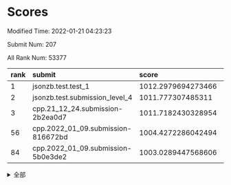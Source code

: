 # Scores

Modified Time: 2022-01-21 04:23:23

Submit Num: 207

All Rank Num: 53377

| rank |               submit               |       score        |       sigma        | pk_num |
| :--- | :--------------------------------- | :----------------- | :----------------- | :----- |
| 1    | jsonzb.test.test_1                 | 1012.2979694273466 | 0.8050205535140307 | 1030   |
| 2    | jsonzb.test.submission_level_4     | 1011.777307485311  | 0.7970698981342526 | 1031   |
| 3    | cpp.21_12_24.submission-2b2ea0d7   | 1011.7182430328954 | 0.7976625264810708 | 1029   |
| 56   | cpp.2022_01_09.submission-816672bd | 1004.4272286042494 | 0.7077168857779129 | 1030   |
| 84   | cpp.2022_01_09.submission-5b0e3de2 | 1003.0289447568606 | 0.7136508108366636 | 1032   |


<details>
<summary>全部</summary>

| rank |                 submit                 |       score        |       sigma        | pk_num |
| :--- | :------------------------------------- | :----------------- | :----------------- | :----- |
| 1    | jsonzb.test.test_1                     | 1012.2979694273466 | 0.8050205535140307 | 1030   |
| 2    | jsonzb.test.submission_level_4         | 1011.777307485311  | 0.7970698981342526 | 1031   |
| 3    | cpp.21_12_24.submission-2b2ea0d7       | 1011.7182430328954 | 0.7976625264810708 | 1029   |
| 4    | gobigger.level_3.submission_level_3_19 | 1011.562245762607  | 0.7760215447289928 | 1032   |
| 5    | gobigger.level_3.submission_level_3_48 | 1011.2666847750698 | 0.767421088958759  | 1034   |
| 6    | gobigger.level_3.submission_level_3_36 | 1011.2309091057114 | 0.7664736015783357 | 1030   |
| 7    | gobigger.level_3.submission_level_3_21 | 1011.1605157589274 | 0.7603505553254919 | 1033   |
| 8    | gobigger.level_3.submission_level_3_37 | 1010.8622766231596 | 0.7608473489550269 | 1030   |
| 9    | gobigger.level_3.submission_level_3_32 | 1010.8615282300485 | 0.7745802092439377 | 1032   |
| 10   | gobigger.level_3.submission_level_3_20 | 1010.8338279870039 | 0.7790177648514452 | 1032   |
| 11   | gobigger.level_3.submission_level_3_45 | 1010.752306201463  | 0.7713468247638341 | 1030   |
| 12   | gobigger.level_3.submission_level_3_35 | 1010.6863760329117 | 0.7734228178711697 | 1032   |
| 13   | gobigger.level_3.submission_level_3_47 | 1010.6080358879532 | 0.7782589157488139 | 1029   |
| 14   | gobigger.level_3.submission_level_3_38 | 1010.5010219510498 | 0.7826411052403839 | 1029   |
| 15   | gobigger.level_3.submission_level_3_49 | 1010.4844875734923 | 0.7712883903996185 | 1035   |
| 16   | gobigger.level_3.submission_level_3_25 | 1010.3537083886288 | 0.755948196605329  | 1031   |
| 17   | gobigger.level_3.submission_level_3_6  | 1010.3288593399996 | 0.7335552179530773 | 1033   |
| 18   | gobigger.level_3.submission_level_3_42 | 1010.320211034414  | 0.793994648392712  | 1034   |
| 19   | gobigger.level_3.submission_level_3_29 | 1010.2812799782728 | 0.7469241439252103 | 1026   |
| 20   | gobigger.level_3.submission_level_3_30 | 1010.1532640130209 | 0.7541209951263065 | 1028   |
| 21   | gobigger.level_3.submission_level_3_24 | 1010.1125311344558 | 0.7733921985994693 | 1033   |
| 22   | gobigger.level_3.submission_level_3_40 | 1010.0595715285222 | 0.7582599348960215 | 1030   |
| 23   | gobigger.level_3.submission_level_3_3  | 1010.0284986228444 | 0.7646148499205051 | 1032   |
| 24   | gobigger.level_3.submission_level_3_34 | 1010.0275368312471 | 0.7739509469210375 | 1026   |
| 25   | gobigger.level_3.submission_level_3_13 | 1010.0100214203005 | 0.7793929088120746 | 1027   |
| 26   | gobigger.level_3.submission_level_3_0  | 1010.0044904258893 | 0.7445234823761006 | 1035   |
| 27   | gobigger.level_3.submission_level_3_8  | 1009.9774158541046 | 0.7539054054557341 | 1029   |
| 28   | gobigger.level_3.submission_level_3_22 | 1009.9647471475931 | 0.7673083859870048 | 1034   |
| 29   | gobigger.level_3.submission_level_3_7  | 1009.9598271881817 | 0.746854238928055  | 1033   |
| 30   | gobigger.level_3.submission_level_3_28 | 1009.7901229344678 | 0.7643119991292284 | 1033   |
| 31   | gobigger.level_3.submission_level_3_11 | 1009.7651113926521 | 0.7804442914847561 | 1030   |
| 32   | gobigger.level_3.submission_level_3_17 | 1009.7548364707578 | 0.7637415396280895 | 1027   |
| 33   | gobigger.level_3.submission_level_3_2  | 1009.745768012692  | 0.7444595147949098 | 1028   |
| 34   | gobigger.level_3.submission_level_3_1  | 1009.7286131480903 | 0.7567622471828269 | 1032   |
| 35   | gobigger.level_3.submission_level_3_27 | 1009.5226493207543 | 0.7471339669763924 | 1029   |
| 36   | gobigger.level_3.submission_level_3_15 | 1009.5108311800369 | 0.7507578385402974 | 1032   |
| 37   | gobigger.level_3.submission_level_3_18 | 1009.4581642562188 | 0.7586062605095518 | 1032   |
| 38   | gobigger.level_3.submission_level_3_46 | 1009.4533424726367 | 0.7389416141716069 | 1033   |
| 39   | gobigger.level_3.submission_level_3_12 | 1009.4101247476494 | 0.7528885832917745 | 1031   |
| 40   | gobigger.level_3.submission_level_3_5  | 1009.3529782400072 | 0.7557187553384537 | 1031   |
| 41   | gobigger.level_3.submission_level_3_43 | 1009.2991648310012 | 0.7659424467508165 | 1035   |
| 42   | gobigger.level_3.submission_level_3_16 | 1009.207086178513  | 0.7482150602494886 | 1030   |
| 43   | gobigger.level_3.submission_level_3_9  | 1009.1068270179111 | 0.7688374503229239 | 1030   |
| 44   | gobigger.level_3.submission_level_3_39 | 1009.1052213611088 | 0.7645160426113283 | 1028   |
| 45   | gobigger.level_3.submission_level_3_41 | 1009.1004384895506 | 0.7436854231753411 | 1034   |
| 46   | gobigger.level_3.submission_level_3_14 | 1009.0848663094787 | 0.7447700064260008 | 1025   |
| 47   | gobigger.level_3.submission_level_3_44 | 1008.9690521119145 | 0.7603114335357263 | 1033   |
| 48   | gobigger.level_3.submission_level_3_23 | 1008.8234401986579 | 0.7498773160839373 | 1028   |
| 49   | gobigger.level_3.submission_level_3_31 | 1008.7760857475774 | 0.7510537569201035 | 1030   |
| 50   | gobigger.level_3.submission_level_3_33 | 1008.5623975148717 | 0.7479960238754566 | 1027   |
| 51   | gobigger.level_3.submission_level_3_10 | 1008.4369783891166 | 0.7298800796805911 | 1032   |
| 52   | gobigger.level_3.submission_level_3_26 | 1008.3607064416658 | 0.7500468866713635 | 1036   |
| 53   | gobigger.level_3.submission_level_3_4  | 1007.9339519874726 | 0.7481460793363398 | 1031   |
| 54   | gobigger.level_1.submission_level_1_28 | 1005.2613887016673 | 0.7142008007925116 | 1029   |
| 55   | gobigger.level_1.submission_level_1_29 | 1004.8147458394121 | 0.7085457400724824 | 1030   |
| 56   | cpp.2022_01_09.submission-816672bd     | 1004.4272286042494 | 0.7077168857779129 | 1030   |
| 57   | gobigger.level_1.submission_level_1_23 | 1004.2481403095012 | 0.728525112598909  | 1032   |
| 58   | gobigger.level_1.submission_level_1_12 | 1004.2311363664714 | 0.71146760050132   | 1034   |
| 59   | gobigger.level_1.submission_level_1_36 | 1003.9651410396425 | 0.7326071439919075 | 1032   |
| 60   | gobigger.level_1.submission_level_1_3  | 1003.8904053398762 | 0.7121085548522725 | 1031   |
| 61   | gobigger.level_1.submission_level_1_34 | 1003.8709064438938 | 0.7225885010825246 | 1032   |
| 62   | gobigger.level_1.submission_level_1_43 | 1003.8493681780685 | 0.7078124006387597 | 1033   |
| 63   | gobigger.level_1.submission_level_1_27 | 1003.8137682421714 | 0.7122593503773678 | 1033   |
| 64   | gobigger.level_1.submission_level_1_8  | 1003.7779330857276 | 0.7243871377509168 | 1025   |
| 65   | gobigger.level_1.submission_level_1_20 | 1003.7598115734302 | 0.7121760512118424 | 1032   |
| 66   | gobigger.level_1.submission_level_1_9  | 1003.7407837972727 | 0.7146128360452871 | 1034   |
| 67   | gobigger.level_1.submission_level_1_5  | 1003.7285836141452 | 0.7209864657701183 | 1035   |
| 68   | gobigger.level_1.submission_level_1_24 | 1003.5903164798896 | 0.7244878482714726 | 1028   |
| 69   | gobigger.level_1.submission_level_1_25 | 1003.5789079803488 | 0.720145332006228  | 1033   |
| 70   | gobigger.level_1.submission_level_1_41 | 1003.4940136878909 | 0.7219010259961517 | 1030   |
| 71   | gobigger.level_1.submission_level_1_45 | 1003.4677006739104 | 0.7231310120383279 | 1030   |
| 72   | gobigger.level_1.submission_level_1_10 | 1003.4644676922267 | 0.7188805087597614 | 1035   |
| 73   | gobigger.level_1.submission_level_1_16 | 1003.4469374505215 | 0.7191010992630452 | 1035   |
| 74   | gobigger.level_1.submission_level_1_15 | 1003.3854471708263 | 0.7307088227178884 | 1032   |
| 75   | gobigger.level_1.submission_level_1_46 | 1003.3729674250067 | 0.7230982979781778 | 1035   |
| 76   | gobigger.level_1.submission_level_1_14 | 1003.3200402679909 | 0.7238954914004934 | 1032   |
| 77   | gobigger.level_1.submission_level_1_31 | 1003.300587469824  | 0.7049790766470839 | 1028   |
| 78   | gobigger.level_1.submission_level_1_35 | 1003.2667718459136 | 0.7039139429110223 | 1038   |
| 79   | gobigger.level_1.submission_level_1_19 | 1003.2192395903712 | 0.7228918879970535 | 1027   |
| 80   | gobigger.level_1.submission_level_1_22 | 1003.1702744704775 | 0.7255349394244824 | 1035   |
| 81   | gobigger.level_1.submission_level_1_40 | 1003.1090456847069 | 0.7182266755104932 | 1032   |
| 82   | gobigger.level_1.submission_level_1_26 | 1003.1030432437803 | 0.7176269142944278 | 1033   |
| 83   | gobigger.level_1.submission_level_1_47 | 1003.0748078568303 | 0.7139496468480312 | 1028   |
| 84   | cpp.2022_01_09.submission-5b0e3de2     | 1003.0289447568606 | 0.7136508108366636 | 1032   |
| 85   | gobigger.level_1.submission_level_1_30 | 1002.9897920983935 | 0.7229589158792453 | 1030   |
| 86   | gobigger.level_1.submission_level_1_18 | 1002.9698977560486 | 0.7136313439801645 | 1029   |
| 87   | gobigger.level_1.submission_level_1_2  | 1002.930255982381  | 0.7071920065124704 | 1034   |
| 88   | gobigger.level_1.submission_level_1_49 | 1002.8567311729456 | 0.7075612061365015 | 1032   |
| 89   | gobigger.level_1.submission_level_1_48 | 1002.8463791564782 | 0.7177078934084477 | 1030   |
| 90   | gobigger.level_1.submission_level_1_7  | 1002.7567685590432 | 0.6970829962552153 | 1029   |
| 91   | gobigger.level_1.submission_level_1_1  | 1002.7047425586575 | 0.7160842515932746 | 1028   |
| 92   | gobigger.level_1.submission_level_1_39 | 1002.7024003015501 | 0.7135760101398163 | 1030   |
| 93   | gobigger.level_1.submission_level_1_4  | 1002.6429796420067 | 0.7192159349540711 | 1033   |
| 94   | gobigger.level_1.submission_level_1_0  | 1002.6410416432152 | 0.714141415795707  | 1034   |
| 95   | gobigger.level_1.submission_level_1_11 | 1002.6107144168594 | 0.7138011783300682 | 1032   |
| 96   | gobigger.level_1.submission_level_1_44 | 1002.4924796245135 | 0.7156906429918575 | 1034   |
| 97   | gobigger.level_1.submission_level_1_37 | 1002.458380134728  | 0.7139898154977591 | 1028   |
| 98   | gobigger.level_1.submission_level_1_33 | 1002.4579258182667 | 0.7098200791164284 | 1028   |
| 99   | gobigger.level_1.submission_level_1_13 | 1002.3611062056327 | 0.7179827556701831 | 1028   |
| 100  | gobigger.level_1.submission_level_1_21 | 1002.296582851335  | 0.7159996241754287 | 1029   |
| 101  | gobigger.level_1.submission_level_1_38 | 1002.2569703962379 | 0.712972204499416  | 1036   |
| 102  | gobigger.level_1.submission_level_1_6  | 1002.1257415089676 | 0.7056006481120567 | 1029   |
| 103  | gobigger.level_1.submission_level_1_17 | 1002.1207613179886 | 0.7116137292951633 | 1035   |
| 104  | gobigger.level_1.submission_level_1_42 | 1001.8727517159625 | 0.7101173352756677 | 1034   |
| 105  | gobigger.level_1.submission_level_1_32 | 1001.1241290803569 | 0.7077541229614868 | 1032   |
| 106  | gobigger.random.submission_random_24   | 997.4039264383346  | 0.7102446810003693 | 1031   |
| 107  | gobigger.random.submission_random_20   | 997.3275505725907  | 0.7100011174727421 | 1027   |
| 108  | gobigger.random.submission_random_15   | 997.2627048042888  | 0.7051746310290071 | 1034   |
| 109  | gobigger.random.submission_random_9    | 997.2263138992877  | 0.6963571938244473 | 1030   |
| 110  | gobigger.random.submission_random_36   | 996.6247461755254  | 0.7170243438380388 | 1039   |
| 111  | gobigger.random.submission_random_7    | 996.5220277800145  | 0.7201104485832315 | 1030   |
| 112  | gobigger.random.submission_random_10   | 996.5072144904674  | 0.7043118292957634 | 1033   |
| 113  | gobigger.random.submission_random_18   | 996.5031223832672  | 0.7089679472826865 | 1034   |
| 114  | gobigger.random.submission_random_6    | 996.4804366537786  | 0.7125844446349512 | 1031   |
| 115  | gobigger.random.submission_random_25   | 996.4012996325035  | 0.7204341122942669 | 1032   |
| 116  | gobigger.random.submission_random_11   | 996.3811880103697  | 0.7088319915287963 | 1031   |
| 117  | gobigger.random.submission_random_37   | 996.3622088953208  | 0.6982446242099607 | 1034   |
| 118  | gobigger.random.submission_random_26   | 996.3584860544916  | 0.7143960257681674 | 1031   |
| 119  | gobigger.random.submission_random_14   | 996.3331854311815  | 0.698708519075155  | 1027   |
| 120  | gobigger.random.submission_random_13   | 996.3309024178067  | 0.7036772923443644 | 1025   |
| 121  | gobigger.random.submission_random_23   | 996.3172548277595  | 0.7125237381180536 | 1031   |
| 122  | gobigger.random.submission_random_38   | 996.2955129877098  | 0.719652805719933  | 1029   |
| 123  | gobigger.random.submission_random_22   | 996.2850492674986  | 0.707356618761691  | 1032   |
| 124  | gobigger.random.submission_random_2    | 996.1856085110695  | 0.6982472720417894 | 1031   |
| 125  | gobigger.random.submission_random_35   | 996.149987705793   | 0.7040015380061078 | 1034   |
| 126  | gobigger.random.submission_random_42   | 996.1062146287856  | 0.7045632153690605 | 1028   |
| 127  | gobigger.random.submission_random_5    | 996.0548561417994  | 0.7099217851076518 | 1031   |
| 128  | gobigger.random.submission_random_32   | 996.0286614279229  | 0.7143349781869346 | 1029   |
| 129  | gobigger.random.submission_random_47   | 996.0062069778437  | 0.6952839381567317 | 1038   |
| 130  | gobigger.random.submission_random_48   | 995.9786130110687  | 0.7220424066444034 | 1030   |
| 131  | gobigger.random.submission_random_17   | 995.8905269806168  | 0.7046807053772121 | 1034   |
| 132  | gobigger.random.submission_random_30   | 995.8858545726124  | 0.6880008838184236 | 1033   |
| 133  | gobigger.random.submission_random_1    | 995.8801387083317  | 0.6989829892702113 | 1033   |
| 134  | gobigger.random.submission_random_45   | 995.8614455608264  | 0.7079893157642718 | 1032   |
| 135  | gobigger.random.submission_random_46   | 995.8609390338104  | 0.7103841775959459 | 1036   |
| 136  | gobigger.random.submission_random_40   | 995.8269210695456  | 0.7041468691368482 | 1040   |
| 137  | gobigger.random.submission_random_41   | 995.6954214946298  | 0.7114894816312276 | 1031   |
| 138  | gobigger.random.submission_random_19   | 995.6545985892091  | 0.7078245494933763 | 1033   |
| 139  | gobigger.random.submission_random_28   | 995.6521290354942  | 0.7205350539016617 | 1031   |
| 140  | gobigger.random.submission_random_31   | 995.5989448026254  | 0.7015077480084871 | 1036   |
| 141  | gobigger.random.submission_random_12   | 995.5951794294359  | 0.7104708652554361 | 1035   |
| 142  | gobigger.random.submission_random_44   | 995.5771652266098  | 0.7277809631827231 | 1032   |
| 143  | gobigger.random.submission_random_3    | 995.5104523719577  | 0.7157244126177296 | 1036   |
| 144  | gobigger.random.submission_random_49   | 995.5047345823215  | 0.7200949209525109 | 1028   |
| 145  | gobigger.random.submission_random_29   | 995.4614313848057  | 0.7100043087951021 | 1037   |
| 146  | gobigger.random.submission_random_39   | 995.4145542562708  | 0.7153368017763283 | 1032   |
| 147  | gobigger.random.submission_random_33   | 995.3786377705757  | 0.7073179569257853 | 1033   |
| 148  | gobigger.random.submission_random_4    | 995.3011067761768  | 0.7027764796980909 | 1028   |
| 149  | gobigger.random.submission_random_27   | 995.2874345624551  | 0.7007435131007949 | 1033   |
| 150  | gobigger.random.submission_random_16   | 995.2836019069706  | 0.7150094911075989 | 1034   |
| 151  | gobigger.random.submission_random_8    | 994.8885945185948  | 0.7189463954270031 | 1032   |
| 152  | gobigger.random.submission_random_34   | 994.7940458993141  | 0.7197572343470925 | 1029   |
| 153  | gobigger.random.submission_random_21   | 994.76708260732    | 0.7082522843994851 | 1029   |
| 154  | gobigger.random.submission_random_43   | 994.6234433400731  | 0.7069498040946832 | 1034   |
| 155  | gobigger.random.submission_random_0    | 994.5653991853364  | 0.7168458433335253 | 1032   |
| 156  | gobigger.level_2.submission_level_2_2  | 993.8490417075803  | 0.7377488517128111 | 1029   |
| 157  | gobigger.level_2.submission_level_2_11 | 993.8139440819641  | 0.721123986703579  | 1031   |
| 158  | gobigger.level_2.submission_level_2_20 | 993.7865049177759  | 0.734164250864033  | 1028   |
| 159  | gobigger.level_2.submission_level_2_44 | 993.6919925115598  | 0.7238244857634526 | 1024   |
| 160  | gobigger.level_2.submission_level_2_29 | 993.5548827351801  | 0.734479905222698  | 1035   |
| 161  | gobigger.level_2.submission_level_2_7  | 993.3244668003111  | 0.7264875871257244 | 1032   |
| 162  | gobigger.level_2.submission_level_2_49 | 993.2918267491175  | 0.7347191385138674 | 1032   |
| 163  | gobigger.level_2.submission_level_2_1  | 993.2438357899302  | 0.731187891454955  | 1031   |
| 164  | gobigger.level_2.submission_level_2_5  | 993.1335202809215  | 0.7340880862467131 | 1025   |
| 165  | gobigger.level_2.submission_level_2_34 | 992.9739650768199  | 0.7350487054939678 | 1037   |
| 166  | gobigger.level_2.submission_level_2_25 | 992.9681917672159  | 0.7125337854443344 | 1030   |
| 167  | gobigger.level_2.submission_level_2_22 | 992.8145441473079  | 0.7495802024296387 | 1027   |
| 168  | gobigger.level_2.submission_level_2_19 | 992.7544651754965  | 0.7589695976040126 | 1031   |
| 169  | gobigger.level_2.submission_level_2_16 | 992.7307824735083  | 0.7366309421474756 | 1028   |
| 170  | gobigger.level_2.submission_level_2_14 | 992.7071455402598  | 0.7380802204483826 | 1033   |
| 171  | gobigger.level_2.submission_level_2_23 | 992.6048722727668  | 0.7440989904889799 | 1032   |
| 172  | gobigger.level_2.submission_level_2_13 | 992.2503686256109  | 0.74115212270341   | 1035   |
| 173  | gobigger.level_2.submission_level_2_18 | 992.2286934577309  | 0.7540871596653427 | 1032   |
| 174  | gobigger.level_2.submission_level_2_28 | 992.2119764461762  | 0.7488684050556067 | 1032   |
| 175  | gobigger.level_2.submission_level_2_32 | 992.1924148240746  | 0.7564650783192869 | 1030   |
| 176  | gobigger.level_2.submission_level_2_21 | 992.1109350442176  | 0.7502300269793623 | 1034   |
| 177  | gobigger.level_2.submission_level_2_3  | 992.1016730797561  | 0.7330853065223696 | 1033   |
| 178  | gobigger.level_2.submission_level_2_36 | 992.1004174146977  | 0.7543055522377696 | 1032   |
| 179  | gobigger.level_2.submission_level_2_30 | 992.0878047797494  | 0.7377508056164208 | 1033   |
| 180  | gobigger.level_2.submission_level_2_12 | 992.0285019878185  | 0.7558272735281282 | 1035   |
| 181  | gobigger.level_2.submission_level_2_43 | 992.0138221454554  | 0.7404033913385345 | 1028   |
| 182  | gobigger.level_2.submission_level_2_45 | 991.9983093524589  | 0.7547919374486719 | 1033   |
| 183  | gobigger.level_2.submission_level_2_31 | 991.9112598958588  | 0.7483000255594242 | 1032   |
| 184  | gobigger.level_2.submission_level_2_27 | 991.8691301058496  | 0.7593225596404598 | 1033   |
| 185  | gobigger.level_2.submission_level_2_26 | 991.8595102991804  | 0.7397732595861952 | 1030   |
| 186  | gobigger.level_2.submission_level_2_46 | 991.8107619563942  | 0.7540111114700805 | 1027   |
| 187  | gobigger.level_2.submission_level_2_17 | 991.7558878458051  | 0.7694982776184132 | 1032   |
| 188  | gobigger.level_2.submission_level_2_15 | 991.7193119149824  | 0.7412509484952282 | 1034   |
| 189  | gobigger.level_2.submission_level_2_9  | 991.7107046087457  | 0.7481208883062405 | 1038   |
| 190  | gobigger.level_2.submission_level_2_6  | 991.6904402433541  | 0.7344520167755275 | 1031   |
| 191  | gobigger.level_2.submission_level_2_39 | 991.6647038060647  | 0.7416397388382452 | 1032   |
| 192  | gobigger.level_2.submission_level_2_33 | 991.6207252892807  | 0.7479348224349841 | 1031   |
| 193  | gobigger.level_2.submission_level_2_8  | 991.6178810930121  | 0.7392132394883896 | 1028   |
| 194  | gobigger.level_2.submission_level_2_48 | 991.5939008284819  | 0.7504165126506611 | 1033   |
| 195  | gobigger.level_2.submission_level_2_47 | 991.5605307609702  | 0.7501823002617731 | 1032   |
| 196  | gobigger.level_2.submission_level_2_4  | 991.4157241814829  | 0.7467429982814524 | 1032   |
| 197  | gobigger.level_2.submission_level_2_10 | 991.4125406601827  | 0.7434016427697393 | 1030   |
| 198  | gobigger.level_2.submission_level_2_35 | 991.3638459698024  | 0.7529287296908971 | 1031   |
| 199  | gobigger.level_2.submission_level_2_37 | 991.3263912727905  | 0.7354795981464135 | 1028   |
| 200  | gobigger.level_2.submission_level_2_0  | 991.2225578946284  | 0.7527148165634204 | 1029   |
| 201  | gobigger.level_2.submission_level_2_24 | 991.0559556097323  | 0.7468901695849575 | 1029   |
| 202  | gobigger.level_2.submission_level_2_40 | 990.9122029816936  | 0.7443213827062259 | 1034   |
| 203  | gobigger.level_2.submission_level_2_42 | 990.6771654949484  | 0.7639599819366621 | 1029   |
| 204  | gobigger.level_2.submission_level_2_41 | 990.6449473553923  | 0.7426690340258844 | 1031   |
| 205  | gobigger.level_2.submission_level_2_38 | 989.7144101797949  | 0.7780811363846548 | 1040   |
| 206  | gobigger.none.submission_none_0        | 978.9785443260045  | 1.2511687613461462 | 1032   |
| 207  | gobigger.none.submission_none_1        | 977.246912291139   | 1.309208574584063  | 1031   |

</details>